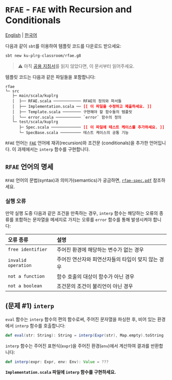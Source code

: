 # `RFAE` - `FAE` with Recursion and Conditionals

[English](./README.md) | [한국어](./README.ko.md)

다음과 같이 `sbt`를 이용하여 템플릿 코드를 다운로드 받으세요:
```bash
sbt new ku-plrg-classroom/rfae.g8
```

> :warning: 아직 [공용 지침서](https://github.com/ku-plrg-classroom/docs/blob/main/README.ko.md)를 읽지 않았다면, 이 문서부터 읽어주세요.

템플릿 코드는 다음과 같은 파일들을 포함합니다:
<pre><code>rfae
└─ src
   ├─ main/scala/kuplrg
   │  ├── RFAE.scala ──────────── RFAE의 정의와 파서들
   │  ├── Implementation.scala ── <b style='color:red;'>[[ 이 파일을 수정하고 제출하세요. ]]</b>
   │  ├── Template.scala ──────── 구현해야 할 함수들의 템플릿
   │  └── error.scala ─────────── `error` 함수의 정의
   └─ test/scala/kuplrg
      ├─ Spec.scala ───────────── <b style='color:red;'>[[ 이 파일에 테스트 케이스를 추가하세요. ]]</b>
      └─ SpecBase.scala ───────── 테스트 케이스의 공통 기능</code></pre>

`RFAE` 언어는 [`FAE`](../fae/README.ko.md) 언어에 재귀(recursion)와 조건문
(conditionals)을 추가한 언어입니다.
이 과제에서는 `interp` 함수를 구현합니다.

## `RFAE` 언어의 명세

`RFAE` 언어의 문법(syntax)과 의미가(semantics)가 궁금하면,
[`rfae-spec.pdf`](./rfae-spec.pdf) 참조하세요.


### 실행 오류

만약 실행 도중 다음과 같은 조건을 만족하는 경우, `interp` 함수는 해당하는 오류의
종류를 포함하는 문자열을 메세지로 가지는 오류를 `error` 함수를 통해 발생시켜야
합니다:

| 오류 종류 | 설명 |
|:---------|:-----|
| `free identifier` | 주어진 환경에 해당하는 변수가 없는 경우 |
| `invalid operation` | 주어진 연산자와 피연산자들의 타입이 맞지 않는 경우 |
| `not a function` | 함수 호출의 대상이 함수가 아닌 경우 |
| `not a boolean` | 조건문의 조건이 불리언이 아닌 경우 |


## (문제 #1) `interp`

`eval` 함수는 `interp` 함수의 편의 함수로써, 주어진 문자열을 파싱한 후, 비어
있는 환경에서 `interp` 함수를 호출합니다:
```scala
def eval(str: String): String = interp(Expr(str), Map.empty).toString
```

`interp` 함수는 주어진 표현식(`expr`)을 주어진 환경(`env`)에서 계산하여 결과를
반환합니다:
```scala
def interp(expr: Expr, env: Env): Value = ???
```
**`Implementation.scala` 파일에 `interp` 함수를 구현하세요.**
